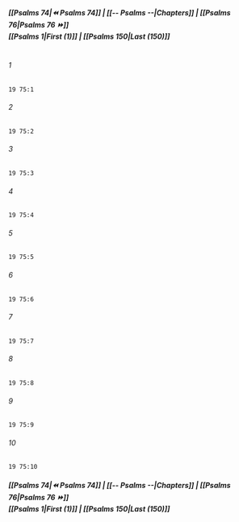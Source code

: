 
##### **[[Psalms 74|⏪ Psalms 74]] | [[-- Psalms --|Chapters]] | [[Psalms 76|Psalms 76 ⏩]]**<br>**[[Psalms 1|First (1)]] | [[Psalms 150|Last (150)]]**<br><br>

###### 1
``` verse
19 75:1
```
###### 2
``` verse
19 75:2
```
###### 3
``` verse
19 75:3
```
###### 4
``` verse
19 75:4
```
###### 5
``` verse
19 75:5
```
###### 6
``` verse
19 75:6
```
###### 7
``` verse
19 75:7
```
###### 8
``` verse
19 75:8
```
###### 9
``` verse
19 75:9
```
###### 10
``` verse
19 75:10
```

##### **[[Psalms 74|⏪ Psalms 74]] | [[-- Psalms --|Chapters]] | [[Psalms 76|Psalms 76 ⏩]]**<br>**[[Psalms 1|First (1)]] | [[Psalms 150|Last (150)]]**
